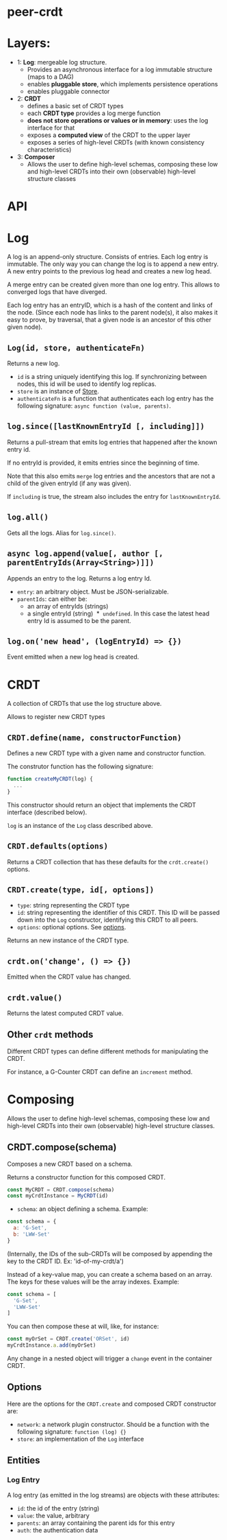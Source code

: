 # peer-crdt

# Layers:

* 1: __Log__: mergeable log structure.
  * Provides an asynchronous interface for a log immutable structure (maps to a DAG)
  * enables __pluggable store__, which implements persistence operations
  * enables pluggable connector
* 2: __CRDT__
  * defines a basic set of CRDT types
  * each __CRDT type__ provides a log merge function
  * __does not store operations or values or in memory__: uses the log interface for that
  * exposes a __computed view__ of the CRDT to the upper layer
  * exposes a series of high-level CRDTs (with known consistency characteristics)
* 3: __Composer__
  * Allows the user to define high-level schemas, composing these low and high-level CRDTs into their own (observable) high-level structure classes

# API

# Log

A log is an append-only structure. Consists of entries. Each log entry is immutable. The only way you can change the log is to append a new entry. A new entry points to the previous log head and creates a new log head.

A merge entry can be created given more than one log entry. This allows to converged logs that have diverged.

Each log entry has an entryID, which is a hash of the content and links of the node. (Since each node has links to the parent node(s), it also makes it easy to prove, by traversal, that a given node is an ancestor of this other given node).

## `Log(id, store, authenticateFn)`

Returns a new log.

* `id` is a string uniquely identifying this log. If synchronizing between nodes, this id will be used to identify log replicas.
* `store` is an instance of [Store](#store).
* `authenticateFn` is a function that authenticates each log entry has the following signature: `async function (value, parents)`.

## `log.since([lastKnownEntryId [, including]])`

Returns a pull-stream that emits log entries that happened after the known entry id.

If no entryId is provided, it emits entries since the beginning of time.

Note that this also emits `merge` log entries and the ancestors that are not a child of the given entryId (if any was given).

If `including` is true, the stream also includes the entry for `lastKnownEntryId`.

## `log.all()`

Gets all the logs. Alias for `log.since()`.

## `async log.append(value[, author [, parentEntryIds(Array<String>)]])`

Appends an entry to the log. Returns a log entry Id.

* `entry`: an arbitrary object. Must be JSON-serializable.
* `parentIds`: can either be:
  * an array of entryIds (strings)
  * a single entryId (string)
  *  `undefined`. In this case the latest head entry Id is assumed to be the parent.

## `log.on('new head', (logEntryId) => {})`

Event emitted when a new log head is created.


# CRDT

A collection of CRDTs that use the log structure above.

Allows to register new CRDT types

## `CRDT.define(name, constructorFunction)`

Defines a new CRDT type with a given name and constructor function.

The construtor function has the following signature:

```js
function createMyCRDT(log) {
  ...
}
```

This constructor should return an object that implements the CRDT interface (described below).

`log` is an instance of the `Log` class described above.

## `CRDT.defaults(options)`

Returns a CRDT collection that has these defaults for the `crdt.create()` options.

## `CRDT.create(type, id[, options])`

* `type`: string representing the CRDT type
* `id`: string representing the identifier of this CRDT. This ID will be passed down into the `Log` constructor, identifying this CRDT to all peers.
* `options`: optional options. See [options](#options).

Returns an new instance of the CRDT type.

## `crdt.on('change', () => {})`

Emitted when the CRDT value has changed.

## `crdt.value()`

Returns the latest computed CRDT value.

## Other `crdt` methods

Different CRDT types can define different methods for manipulating the CRDT.

For instance, a G-Counter CRDT can define an `increment` method.

# Composing

Allows the user to define high-level schemas, composing these low and high-level CRDTs into their own (observable) high-level structure classes.

## CRDT.compose(schema)

Composes a new CRDT based on a schema.

Returns a constructor function for this composed CRDT.

```js
const MyCRDT = CRDT.compose(schema)
const myCrdtInstance = MyCRDT(id)
```

* `schema`: an object defining a schema. Example:

```js
const schema = {
  a: 'G-Set',
  b: 'LWW-Set'
}
```

(Internally, the IDs of the sub-CRDTs will be composed by appending the key to the CRDT ID. Ex: 'id-of-my-crdt/a')

Instead of a key-value map, you can create a schema based on an array. The keys for these values will be the array indexes. Example:


```js
const schema = [
  'G-Set',
  'LWW-Set'
]
```

You can then compose these at will, like, for instance:

```js
const myOrSet = CRDT.create('ORSet', id)
myCrdtInstance.a.add(myOrSet)
```

Any change in a nested object will trigger a `change` event in the container CRDT.

## Options

Here are the options for the `CRDT.create` and composed CRDT constructor are:

* `network`: a network plugin constructor. Should be a function with the following signature: `function (log) {}`
* `store`: an implementation of the `Log` interface

## Entities

### Log Entry

A log entry (as emitted in the log streams) are objects with these attributes:

* `id`: the id of the entry (string)
* `value`: the value, arbitrary
* `parents`: an array containing the parent ids for this entry
* `auth`: the authentication data


